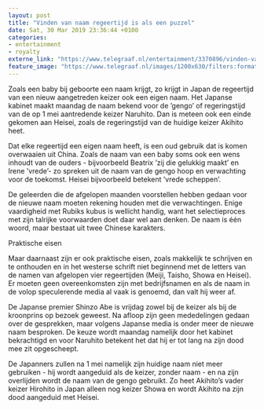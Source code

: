 ```yaml
---
layout: post
title: "Vinden van naam regeertijd is als een puzzel"
date: Sat, 30 Mar 2019 23:36:44 +0100
categories: 
- entertainment 
- royalty 
externe_link: "https://www.telegraaf.nl/entertainment/3370896/vinden-van-naam-regeertijd-is-als-een-puzzel"
feature_image: "https://www.telegraaf.nl/images/1200x630/filters:format(jpeg):quality(80)/cdn-kiosk-api.telegraaf.nl/5653bfd0-533c-11e9-8851-02d2fb1aa1d7.jpg"
---
```


<p class="intro">Zoals een baby bij geboorte een naam krijgt, zo krijgt in Japan de regeertijd van een nieuw aangetreden keizer ook een eigen naam. Het Japanse kabinet maakt maandag de naam bekend voor de ’gengo’ of regeringstijd van de op 1 mei aantredende keizer Naruhito. Dan is meteen ook een einde gekomen aan Heisei, zoals de regeringstijd van de huidige keizer Akihito heet.</p> <p>Dat elke regeertijd een eigen naam heeft, is een oud gebruik dat is komen overwaaien uit China. Zoals de naam van een baby soms ook een wens inhoudt van de ouders - bijvoorbeeld Beatrix ’zij die gelukkig maakt’ en Irene ’vrede’- zo spreken uit de naam van de gengo hoop en verwachting voor de toekomst. Heisei bijvoorbeeld betekent ’vrede scheppen’.</p><p>De geleerden die de afgelopen maanden voorstellen hebben gedaan voor de nieuwe naam moeten rekening houden met die verwachtingen. Enige vaardigheid met Rubiks kubus is wellicht handig, want het selectieproces met zijn talrijke voorwaarden doet daar wel aan denken. De naam is één woord, maar bestaat uit twee Chinese karakters.</p><p>Praktische eisen</p><p>Maar daarnaast zijn er ook praktische eisen, zoals makkelijk te schrijven en te onthouden en in het westerse schrift niet beginnend met de letters van de namen van afgelopen vier regeertijden (Meiji, Taisho, Showa en Heisei). Er moeten geen overeenkomsten zijn met bedrijfsnamen en als de naam in de volop speculerende media al vaak is genoemd, dan valt hij weer af.</p><p>De Japanse premier Shinzo Abe is vrijdag zowel bij de keizer als bij de kroonprins op bezoek geweest. Na afloop zijn geen mededelingen gedaan over de gesprekken, maar volgens Japanse media is onder meer de nieuwe naam besproken. De keuze wordt maandag namelijk door het kabinet bekrachtigd en voor Naruhito betekent het dat hij er tot lang na zijn dood mee zit opgescheept.</p><p>De Japanners zullen na 1 mei namelijk zijn huidige naam niet meer gebruiken - hij wordt aangeduid als de keizer, zonder naam - en na zijn overlijden wordt de naam van de gengo gebruikt. Zo heet Akihito’s vader keizer Hirohito in Japan alleen nog keizer Showa en wordt Akihito na zijn dood aangeduid met Heisei.</p>
